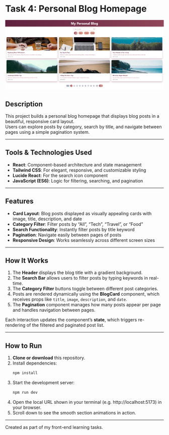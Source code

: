 # Task 4: Personal Blog Homepage

![Screenshot of the project](task4.png)

## Description

This project builds a personal blog homepage that displays blog posts in a beautiful, responsive card layout.  
Users can explore posts by category, search by title, and navigate between pages using a simple pagination system.

---

## Tools & Technologies Used

- **React**: Component-based architecture and state management  
- **Tailwind CSS**: For elegant, responsive, and customizable styling  
- **Lucide React**: For the search icon component  
- **JavaScript (ES6)**: Logic for filtering, searching, and pagination  

---

## Features

- **Card Layout**: Blog posts displayed as visually appealing cards with image, title, description, and date  
- **Category Filter**: Filter posts by “All”, “Tech”, “Travel”, or “Food”  
- **Search Functionality**: Instantly filter posts by title keyword  
- **Pagination**: Navigate easily between pages of posts  
- **Responsive Design**: Works seamlessly across different screen sizes  

---

## How It Works

1. The **Header** displays the blog title with a gradient background.  
2. The **Search Bar** allows users to filter posts by typing keywords in real-time.  
3. The **Category Filter** buttons toggle between different post categories.  
4. Posts are rendered dynamically using the **BlogCard** component, which receives props like `title`, `image`, `description`, and `date`.  
5. The **Pagination** component manages how many posts appear per page and handles navigation between pages.

Each interaction updates the component’s **state**, which triggers re-rendering of the filtered and paginated post list.

---

## How to Run

1. **Clone or download** this repository.  
2. Install dependencies:  
   ```bash
   npm install
3. Start the development server:
    ```bash
    npm run dev
4. Open the local URL shown in your terminal (e.g. http://localhost:5173) in your browser.
5. Scroll down to see the smooth section animations in action.

---

Created as part of my front-end learning tasks.
